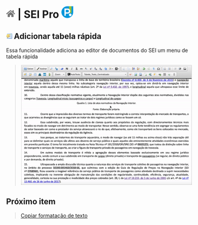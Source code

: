 # [![Home](../img/home.png)](../) |  SEI Pro ![Icone](../img/icon-32.png)

## ![Tabela Rápida](../img/icon-tabelarapida.png) Adicionar tabela rápida

Essa funcionalidade adiciona ao editor de documentos do SEI um menu de tabela rápida

> ![Tabela Rápida](../img/tela-tabelarapida.gif) 

## Próximo item

> [Copiar formatação de texto](./pages/COPIARFORMATACAO.md)
